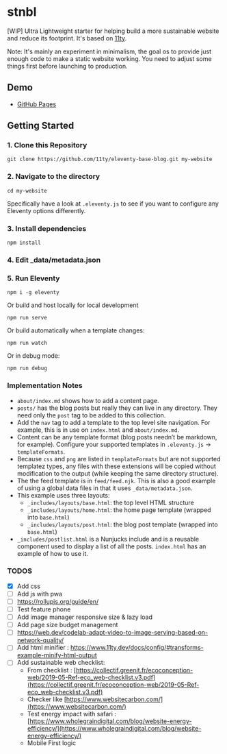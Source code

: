 # stnbl

[WIP] Ultra Lightweight starter for helping build a more sustainable website and reduce its footprint. It's based on [11ty](https://github.com/11ty/eleventy).

Note: It's mainly an experiment in minimalism, the goal os to provide just enough code to make a static website working. You need to adjust some things first before launching to production.

## Demo

* [GitHub Pages](https://bastou.github.io/stnbl/)


## Getting Started

### 1. Clone this Repository

```
git clone https://github.com/11ty/eleventy-base-blog.git my-website
```


### 2. Navigate to the directory

```
cd my-website
```

Specifically have a look at `.eleventy.js` to see if you want to configure any Eleventy options differently.

### 3. Install dependencies

```
npm install
```

### 4. Edit _data/metadata.json

### 5. Run Eleventy

```
npm i -g eleventy
```

Or build and host locally for local development
```
npm run serve
```

Or build automatically when a template changes:
```
npm run watch
```

Or in debug mode:
```
npm run debug
```

### Implementation Notes

* `about/index.md` shows how to add a content page.
* `posts/` has the blog posts but really they can live in any directory. They need only the `post` tag to be added to this collection.
* Add the `nav` tag to add a template to the top level site navigation. For example, this is in use on `index.html` and `about/index.md`.
* Content can be any template format (blog posts needn’t be markdown, for example). Configure your supported templates in `.eleventy.js` -> `templateFormats`.
* Because `css` and `png` are listed in `templateFormats` but are not supported templatez types, any files with these extensions will be copied without modification to the output (while keeping the same directory structure).
* The the feed template is in `feed/feed.njk`. This is also a good example of using a global data files in that it uses `_data/metadata.json`.
* This example uses three layouts:
  * `_includes/layouts/base.html`: the top level HTML structure
  * `_includes/layouts/home.html`: the home page template (wrapped into `base.html`)
  * `_includes/layouts/post.html`: the blog post template (wrapped into `base.html`)
* `_includes/postlist.html` is a Nunjucks include and is a reusable component used to display a list of all the posts. `index.html` has an example of how to use it.

### TODOS

- [x] Add css
- [ ] Add js with pwa
- [ ] https://rollupjs.org/guide/en/
- [ ] Test feature phone
- [ ] Add image manager responsive size & lazy load
- [ ] Add page size budget management
- [ ] https://web.dev/codelab-adapt-video-to-image-serving-based-on-network-quality/
- [ ] Add html minifier : https://www.11ty.dev/docs/config/#transforms-example-minify-html-output
- [ ] Add sustainable web checklist:
  - From checklist : [https://collectif.greenit.fr/ecoconception-web/2019-05-Ref-eco_web-checklist.v3.pdf](https://collectif.greenit.fr/ecoconception-web/2019-05-Ref-eco_web-checklist.v3.pdf)
  - Checker like [https://www.websitecarbon.com/](https://www.websitecarbon.com/)
  - Test energy impact with safari : [https://www.wholegraindigital.com/blog/website-energy-efficiency/](https://www.wholegraindigital.com/blog/website-energy-efficiency/)
  - Mobile First logic
